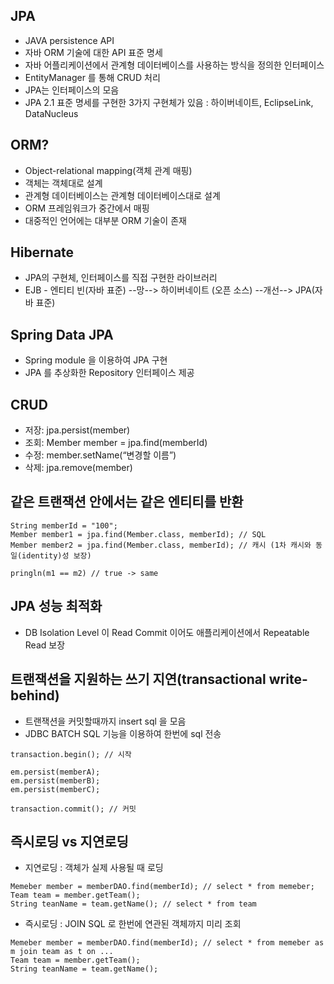## JPA
- JAVA persistence API
- 자바 ORM 기술에 대한 API 표준 명세
- 자바 어플리케이션에서 관계형 데이터베이스를 사용하는 방식을 정의한 인터페이스
- EntityManager 를 통해 CRUD 처리
- JPA는 인터페이스의 모음 
- JPA 2.1 표준 명세를 구현한 3가지 구현체가 있음 : 하이버네이트, EclipseLink, DataNucleus


## ORM?
- Object-relational mapping(객체 관계 매핑)
- 객체는 객체대로 설계
- 관계형 데이터베이스는 관계형 데이터베이스대로 설계
- ORM 프레임워크가 중간에서 매핑
- 대중적인 언어에는 대부분 ORM 기술이 존재


## Hibernate
- JPA의 구현체, 인터페이스를 직접 구현한 라이브러리
- EJB - 엔티티 빈(자바 표준) --망--> 하이버네이트 (오픈 소스) --개선--> JPA(자바 표준)

## Spring Data JPA
- Spring module 을 이용하여 JPA 구현 
- JPA 를 추상화한 Repository 인터페이스 제공 


## CRUD
- 저장: jpa.persist(member)
- 조회: Member member = jpa.find(memberId)
- 수정: member.setName(“변경할 이름”)
- 삭제: jpa.remove(member)

## 같은 트랜잭션 안에서는 같은 엔티티를 반환
```
String memberId = "100";
Member member1 = jpa.find(Member.class, memberId); // SQL
Member member2 = jpa.find(Member.class, memberId); // 캐시 (1차 캐시와 동일(identity)성 보장)

pringln(m1 == m2) // true -> same
```

## JPA 성능 최적화
- DB Isolation Level 이 Read Commit 이어도 애플리케이션에서 Repeatable Read 보장

## 트랜잭션을 지원하는 쓰기 지연(transactional write-behind)
- 트랜잭션을 커밋할때까지 insert sql 을 모음
- JDBC BATCH SQL 기능을 이용하여 한번에 sql 전송
```
transaction.begin(); // 시작

em.persist(memberA);
em.persist(memberB);
em.persist(memberC);

transaction.commit(); // 커밋
```

## 즉시로딩 vs 지연로딩
- 지연로딩 : 객체가 실제 사용될 때 로딩 
```
Memeber member = memberDAO.find(memberId); // select * from memeber;
Team team = member.getTeam();
String teanName = team.getName(); // select * from team
```
- 즉시로딩 : JOIN SQL 로 한번에 연관된 객체까지 미리 조회
```
Memeber member = memberDAO.find(memberId); // select * from memeber as m join team as t on ...
Team team = member.getTeam();
String teanName = team.getName(); 
```

